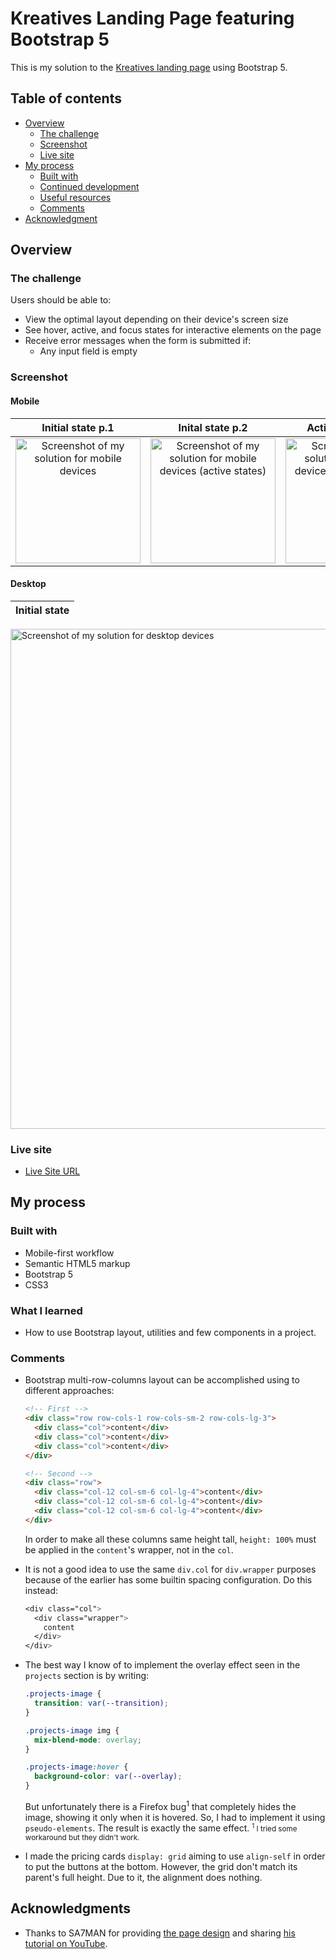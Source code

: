 # Kreatives Landing Page featuring Bootstrap 5

This is my solution to the [Kreatives landing page](https://kreative-landing.netlify.app/) using Bootstrap 5.

## Table of contents

- [Overview](#overview)
  - [The challenge](#the-challenge)
  - [Screenshot](#screenshot)
  - [Live site](#live-site)
- [My process](#my-process)
  - [Built with](#built-with)
  - [Continued development](#continued-development)
  - [Useful resources](#useful-resources)
  - [Comments](#comments)
- [Acknowledgment](#acknowledgments)

## Overview

### The challenge

Users should be able to:

- View the optimal layout depending on their device's screen size
- See hover, active, and focus states for interactive elements on the page
- Receive error messages when the form is submitted if:
  - Any input field is empty

### Screenshot

#### Mobile

|                                               Initial state p.1                                               |                                                       Inital state p.2                                                        |                                                          Active states p.1                                                           | Active states p.2                                                                                                          |
| :-----------------------------------------------------------------------------------------------------------: | :---------------------------------------------------------------------------------------------------------------------------: | :----------------------------------------------------------------------------------------------------------------------------------: | -------------------------------------------------------------------------------------------------------------------------- |
| <img src="./screenshots/mobile-part1.jpeg" alt="Screenshot of my solution for mobile devices" width="200px"/> | <img src="./screenshots/mobile-part2.jpeg" alt="Screenshot of my solution for mobile devices (active states)" width="200px"/> | <img src="./screenshots/mobile-active-part1.jpeg" alt="Screenshot of my solution for mobile devices (active states)" width="200px"/> | <img src="./screenshots/mobile-active-part2.jpeg" alt="Screenshot of my solution for mobile (submit page)" width="200px"/> |

#### Desktop

| Initial state |
| :-----------: |

<img src="./screenshots/desktop.jpeg" alt="Screenshot of my solution for desktop devices" width="800px"/>

### Live site

- [Live Site URL]()

## My process

### Built with

- Mobile-first workflow
- Semantic HTML5 markup
- Bootstrap 5
- CSS3

### What I learned

- How to use Bootstrap layout, utilities and few components in a project.

### Comments

- Bootstrap multi-row-columns layout can be accomplished using to different approaches:

  ```html
  <!-- First -->
  <div class="row row-cols-1 row-cols-sm-2 row-cols-lg-3">
    <div class="col">content</div>
    <div class="col">content</div>
    <div class="col">content</div>
  </div>

  <!-- Second -->
  <div class="row">
    <div class="col-12 col-sm-6 col-lg-4">content</div>
    <div class="col-12 col-sm-6 col-lg-4">content</div>
    <div class="col-12 col-sm-6 col-lg-4">content</div>
  </div>
  ```

  In order to make all these columns same height tall, `height: 100%` must be applied in the `content`'s wrapper, not in the `col`.

- It is not a good idea to use the same `div.col` for `div.wrapper` purposes because of the earlier has some builtin spacing configuration. Do this instead:

  ```css
  <div class="col">
    <div class="wrapper">
      content
    </div>
  </div>
  ```

- The best way I know of to implement the overlay effect seen in the `projects` section is by writing:

  ```css
  .projects-image {
    transition: var(--transition);
  }

  .projects-image img {
    mix-blend-mode: overlay;
  }

  .projects-image:hover {
    background-color: var(--overlay);
  }
  ```

  But unfortunately there is a Firefox bug<sup>1</sup> that completely hides the image, showing it only when it is hovered. So, I had to implement it using `pseudo-elements`. The result is exactly the same effect. <small><sup>1</sup> I tried some workaround but they didn't work.</small>

- I made the pricing cards `display: grid` aiming to use `align-self` in order to put the buttons at the bottom. However, the grid don't match its parent's full height. Due to it, the alignment does nothing.

## Acknowledgments

- Thanks to SA7MAN for providing [the page design](<(https://kreative-landing.netlify.app/)>) and sharing [his tutorial on YouTube](https://www.youtube.com/channel/UCYMEEnLzGGGIpQQ3Nu_sBsQ).
